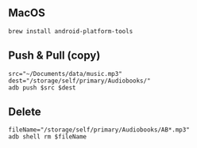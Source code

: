 ## MacOS

```
brew install android-platform-tools
```

## Push & Pull (copy)
```
src="~/Documents/data/music.mp3"
dest="/storage/self/primary/Audiobooks/"
adb push $src $dest
```

## Delete
```
fileName="/storage/self/primary/Audiobooks/AB*.mp3"
adb shell rm $fileName
```
